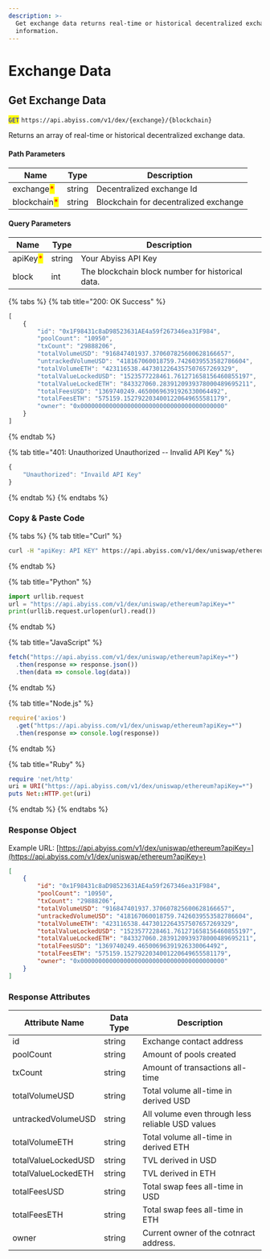 ```yaml
---
description: >-
  Get exchange data returns real-time or historical decentralized exchange
  information.
---
```


# Exchange Data

## Get Exchange Data

<mark style="color:blue;">`GET`</mark> `https://api.abyiss.com/v1/dex/{exchange}/{blockchain}`

Returns an array of real-time or historical decentralized exchange data.

#### Path Parameters

| Name                                         | Type   | Description                           |
| -------------------------------------------- | ------ | ------------------------------------- |
| exchange<mark style="color:red;">\*</mark>   | string | Decentralized exchange Id             |
| blockchain<mark style="color:red;">\*</mark> | string | Blockchain for decentralized exchange |

#### Query Parameters

| Name                                     | Type   | Description                                       |
| ---------------------------------------- | ------ | ------------------------------------------------- |
| apiKey<mark style="color:red;">\*</mark> | string | Your Abyiss API Key                               |
| block                                    | int    | The blockchain block number for historical data.  |

{% tabs %}
{% tab title="200: OK Success" %}
```javascript
[
    {
        "id": "0x1F98431c8aD98523631AE4a59f267346ea31F984",
        "poolCount": "10950",
        "txCount": "29888206",
        "totalVolumeUSD": "916847401937.370607825600628166657",
        "untrackedVolumeUSD": "418167060018759.7426039553582786604",
        "totalVolumeETH": "423116538.4473012264357507657269329",
        "totalValueLockedUSD": "1523577228461.761271658156460855197",
        "totalValueLockedETH": "843327060.2839120939378000489695211",
        "totalFeesUSD": "1369740249.46500696391926330064492",
        "totalFeesETH": "575159.1527922034001220649655581179",
        "owner": "0x0000000000000000000000000000000000000000"
    }
]
```
{% endtab %}

{% tab title="401: Unauthorized Unauthorized -- Invalid API Key" %}
```javascript
{
    "Unauthorized": "Invaild API Key"
}
```
{% endtab %}
{% endtabs %}

### **Copy & Paste Code**

{% tabs %}
{% tab title="Curl" %}
```bash
curl -H "apiKey: API KEY" https://api.abyiss.com/v1/dex/uniswap/ethereum
```
{% endtab %}

{% tab title="Python" %}
```python
import urllib.request
url = "https://api.abyiss.com/v1/dex/uniswap/ethereum?apiKey=*"
print(urllib.request.urlopen(url).read())
```
{% endtab %}

{% tab title="JavaScript" %}
```javascript
fetch("https://api.abyiss.com/v1/dex/uniswap/ethereum?apiKey=*")
  .then(response => response.json())
  .then(data => console.log(data))
```
{% endtab %}

{% tab title="Node.js" %}
```javascript
require('axios')
  .get("https://api.abyiss.com/v1/dex/uniswap/ethereum?apiKey=*")
  .then(response => console.log(response))
```
{% endtab %}

{% tab title="Ruby" %}
```ruby
require 'net/http'
uri = URI("https://api.abyiss.com/v1/dex/uniswap/ethereum?apiKey=*")
puts Net::HTTP.get(uri)
```
{% endtab %}
{% endtabs %}

### **Response Object**

Example URL: [https://api.abyiss.com/v1/dex/uniswap/ethereum?apiKey=](https://api.abyiss.com/v1/dex/uniswap/ethereum?apiKey=)

```json
[
    {
        "id": "0x1F98431c8aD98523631AE4a59f267346ea31F984",
        "poolCount": "10950",
        "txCount": "29888206",
        "totalVolumeUSD": "916847401937.370607825600628166657",
        "untrackedVolumeUSD": "418167060018759.7426039553582786604",
        "totalVolumeETH": "423116538.4473012264357507657269329",
        "totalValueLockedUSD": "1523577228461.761271658156460855197",
        "totalValueLockedETH": "843327060.2839120939378000489695211",
        "totalFeesUSD": "1369740249.46500696391926330064492",
        "totalFeesETH": "575159.1527922034001220649655581179",
        "owner": "0x0000000000000000000000000000000000000000"
    }
]
```

### Response Attributes

| Attribute Name      | Data Type | Description                                      |
| ------------------- | --------- | ------------------------------------------------ |
| id                  | string    | Exchange contact address                         |
| poolCount           | string    | Amount of pools created                          |
| txCount             | string    | Amount of transactions all-time                  |
| totalVolumeUSD      | string    | Total volume all-time in derived USD             |
| untrackedVolumeUSD  | string    | All volume even through less reliable USD values |
| totalVolumeETH      | string    | Total volume all-time in derived ETH             |
| totalValueLockedUSD | string    | TVL derived in USD                               |
| totalValueLockedETH | string    | TVL derived in ETH                               |
| totalFeesUSD        | string    | Total swap fees all-time in USD                  |
| totalFeesETH        | string    | Total swap fees all-time in ETH                  |
| owner               | string    | Current owner of the cotnract address.           |

